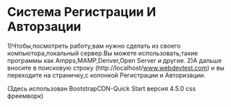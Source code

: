 # Система Регистрации И Авторзации
1)Чтобы,посмотреть работу,вам нужно сделать из своего компьютора,локальный сервер.Вы можете использовать,такие программы как Ampps,MAMP,Denver,Open Server и другие.
2)А дальше вносите в поисковую строку (http://localhost/www.webdevtest.com) и вы переходите на страничку,с колонкой Регистрации и Авторизации.


(Здесь использован BootstrapCDN-Quick Start версия 4.5.0 css фреемворк)
